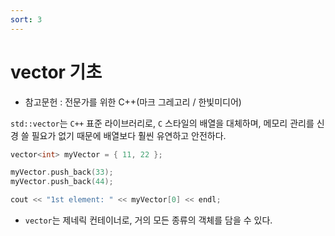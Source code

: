 ```yaml
---
sort: 3 
---
```


# vector 기초

* 참고문헌 : 전문가를 위한 C++(마크 그레고리 / 한빛미디어)

`std::vector`는 `C++` 표준 라이브러리로, `C` 스타일의 배열을 대체하며, 메모리 관리를 신경 쓸 필요가 없기 때문에 배열보다 훨씬 유연하고 안전하다.

```cpp
vector<int> myVector = { 11, 22 };

myVector.push_back(33);
myVector.push_back(44);

cout << "1st element: " << myVector[0] << endl;
```

* `vector`는 제네릭 컨테이너로, 거의 모든 종류의 객체를 담을 수 있다.